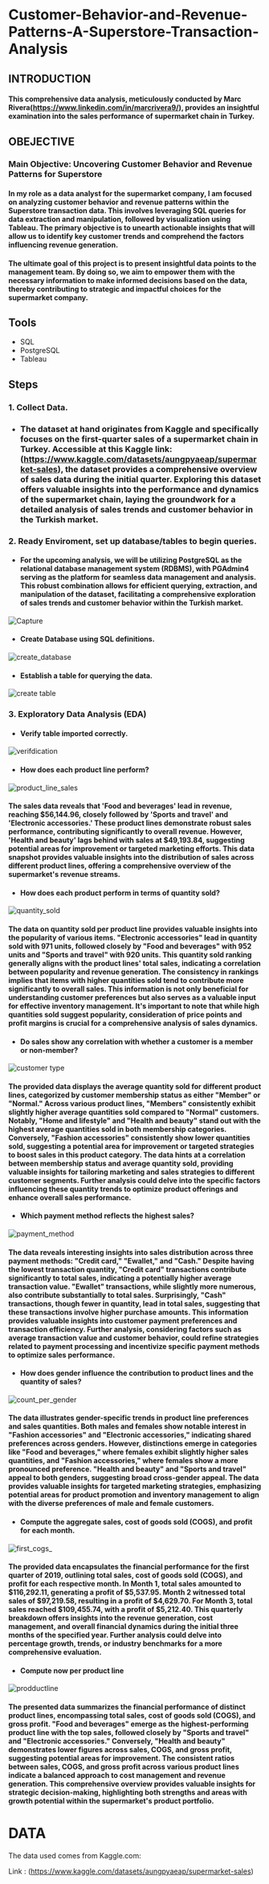 # Customer-Behavior-and-Revenue-Patterns-A-Superstore-Transaction-Analysis

## INTRODUCTION

#### This comprehensive data analysis, meticulously conducted by Marc Rivera(https://www.linkedin.com/in/marcrivera9/), provides an insightful examination into the sales performance of supermarket chain in Turkey. 

## OBEJECTIVE

### Main Objective: Uncovering Customer Behavior and Revenue Patterns for Superstore

#### In my role as a data analyst for the supermarket company, I am focused on analyzing customer behavior and revenue patterns within the Superstore transaction data. This involves leveraging SQL queries for data extraction and manipulation, followed by visualization using Tableau. The primary objective is to unearth actionable insights that will allow us to identify key customer trends and comprehend the factors influencing revenue generation.

#### The ultimate goal of this project is to present insightful data points to the management team. By doing so, we aim to empower them with the necessary information to make informed decisions based on the data, thereby contributing to strategic and impactful choices for the supermarket company.

## Tools

* SQL
* PostgreSQL
* Tableau

## Steps 

### 1. Collect Data.

* ### The dataset at hand originates from Kaggle and specifically focuses on the first-quarter sales of a supermarket chain in Turkey. Accessible at this Kaggle link: (https://www.kaggle.com/datasets/aungpyaeap/supermarket-sales), the dataset provides a comprehensive overview of sales data during the initial quarter. Exploring this dataset offers valuable insights into the performance and dynamics of the supermarket chain, laying the groundwork for a detailed analysis of sales trends and customer behavior in the Turkish market.

### 2. Ready Enviroment, set up database/tables to begin queries.

* #### For the upcoming analysis, we will be utilizing PostgreSQL as the relational database management system (RDBMS), with PGAdmin4 serving as the platform for seamless data management and analysis. This robust combination allows for efficient querying, extraction, and manipulation of the dataset, facilitating a comprehensive exploration of sales trends and customer behavior within the Turkish market.

![Capture](https://github.com/marcrivera9/Customer-Behavior-and-Revenue-Patterns-A-Superstore-Transaction-Analysis/assets/148594670/b33c2ad2-ad76-407e-8241-f07380150520)

* #### Create Database using SQL definitions.

![create_database](https://github.com/marcrivera9/Customer-Behavior-and-Revenue-Patterns-A-Superstore-Transaction-Analysis/assets/148594670/418805fa-6594-40ba-96d7-d9b0e4b1f5dd)

* #### Establish a table for querying the data.

![create table](https://github.com/marcrivera9/Customer-Behavior-and-Revenue-Patterns-A-Superstore-Transaction-Analysis/assets/148594670/a77e9731-1ee2-4fdb-a44e-2fd0f8380fae)

### 3. Exploratory Data Analysis (EDA)

* #### Verify table imported correctly.

![verifdication](https://github.com/marcrivera9/Customer-Behavior-and-Revenue-Patterns-A-Superstore-Transaction-Analysis/assets/148594670/e604f60b-5d83-40a0-9225-bb1d98775e50)

* #### How does each product line perform? 
  
![product_line_sales](https://github.com/marcrivera9/Customer-Behavior-and-Revenue-Patterns-A-Superstore-Transaction-Analysis/assets/148594670/0fb5eb57-3ba1-4b06-ab0b-efb22324231d)

#### The sales data reveals that 'Food and beverages' lead in revenue, reaching $56,144.96, closely followed by 'Sports and travel' and 'Electronic accessories.' These product lines demonstrate robust sales performance, contributing significantly to overall revenue. However, 'Health and beauty' lags behind with sales at $49,193.84, suggesting potential areas for improvement or targeted marketing efforts. This data snapshot provides valuable insights into the distribution of sales across different product lines, offering a comprehensive overview of the supermarket's revenue streams.

* #### How does each product perform in terms of quantity sold?

![quantity_sold](https://github.com/marcrivera9/Customer-Behavior-and-Revenue-Patterns-A-Superstore-Transaction-Analysis/assets/148594670/c4a76337-7b28-4a9b-a091-b4e658d76402)

#### The data on quantity sold per product line provides valuable insights into the popularity of various items. "Electronic accessories" lead in quantity sold with 971 units, followed closely by "Food and beverages" with 952 units and "Sports and travel" with 920 units. This quantity sold ranking generally aligns with the product lines' total sales, indicating a correlation between popularity and revenue generation. The consistency in rankings implies that items with higher quantities sold tend to contribute more significantly to overall sales. This information is not only beneficial for understanding customer preferences but also serves as a valuable input for effective inventory management. It's important to note that while high quantities sold suggest popularity, consideration of price points and profit margins is crucial for a comprehensive analysis of sales dynamics.

* #### Do sales show any correlation with whether a customer is a member or non-member?

![customer type](https://github.com/marcrivera9/Customer-Behavior-and-Revenue-Patterns-A-Superstore-Transaction-Analysis/assets/148594670/cb21bf95-ae95-4d81-bdf5-b5db7d391a28)

#### The provided data displays the average quantity sold for different product lines, categorized by customer membership status as either "Member" or "Normal." Across various product lines, "Members" consistently exhibit slightly higher average quantities sold compared to "Normal" customers. Notably, "Home and lifestyle" and "Health and beauty" stand out with the highest average quantities sold in both membership categories. Conversely, "Fashion accessories" consistently show lower quantities sold, suggesting a potential area for improvement or targeted strategies to boost sales in this product category. The data hints at a correlation between membership status and average quantity sold, providing valuable insights for tailoring marketing and sales strategies to different customer segments. Further analysis could delve into the specific factors influencing these quantity trends to optimize product offerings and enhance overall sales performance.

* #### Which payment method reflects the highest sales?

![payment_method](https://github.com/marcrivera9/Customer-Behavior-and-Revenue-Patterns-A-Superstore-Transaction-Analysis/assets/148594670/5939cd13-46fa-45b1-85cf-5ac50569ae59)

#### The data reveals interesting insights into sales distribution across three payment methods: "Credit card," "Ewallet," and "Cash." Despite having the lowest transaction quantity, "Credit card" transactions contribute significantly to total sales, indicating a potentially higher average transaction value. "Ewallet" transactions, while slightly more numerous, also contribute substantially to total sales. Surprisingly, "Cash" transactions, though fewer in quantity, lead in total sales, suggesting that these transactions involve higher purchase amounts. This information provides valuable insights into customer payment preferences and transaction efficiency. Further analysis, considering factors such as average transaction value and customer behavior, could refine strategies related to payment processing and incentivize specific payment methods to optimize sales performance.

* #### How does gender influence the contribution to product lines and the quantity of sales?

![count_per_gender](https://github.com/marcrivera9/Customer-Behavior-and-Revenue-Patterns-A-Superstore-Transaction-Analysis/assets/148594670/e4440534-7fdb-4646-a885-30ec35b3289e)

#### The data illustrates gender-specific trends in product line preferences and sales quantities. Both males and females show notable interest in "Fashion accessories" and "Electronic accessories," indicating shared preferences across genders. However, distinctions emerge in categories like "Food and beverages," where females exhibit slightly higher sales quantities, and "Fashion accessories," where females show a more pronounced preference. "Health and beauty" and "Sports and travel" appeal to both genders, suggesting broad cross-gender appeal. The data provides valuable insights for targeted marketing strategies, emphasizing potential areas for product promotion and inventory management to align with the diverse preferences of male and female customers.

* #### Compute the aggregate sales, cost of goods sold (COGS), and profit for each month.
  
![first_cogs_](https://github.com/marcrivera9/Customer-Behavior-and-Revenue-Patterns-A-Superstore-Transaction-Analysis/assets/148594670/7d5754cb-5aa5-411b-b818-9bfdd9219df9)

#### The provided data encapsulates the financial performance for the first quarter of 2019, outlining total sales, cost of goods sold (COGS), and profit for each respective month. In Month 1, total sales amounted to $116,292.11, generating a profit of $5,537.95. Month 2 witnessed total sales of $97,219.58, resulting in a profit of $4,629.70. For Month 3, total sales reached $109,455.74, with a profit of $5,212.40. This quarterly breakdown offers insights into the revenue generation, cost management, and overall financial dynamics during the initial three months of the specified year. Further analysis could delve into percentage growth, trends, or industry benchmarks for a more comprehensive evaluation.

* #### Compute now per product line
  
![prodductline](https://github.com/marcrivera9/Customer-Behavior-and-Revenue-Patterns-A-Superstore-Transaction-Analysis/assets/148594670/39758e8c-839b-4fe8-bc84-34afcd8661b8)

#### The presented data summarizes the financial performance of distinct product lines, encompassing total sales, cost of goods sold (COGS), and gross profit. "Food and beverages" emerge as the highest-performing product line with the top sales, followed closely by "Sports and travel" and "Electronic accessories." Conversely, "Health and beauty" demonstrates lower figures across sales, COGS, and gross profit, suggesting potential areas for improvement. The consistent ratios between sales, COGS, and gross profit across various product lines indicate a balanced approach to cost management and revenue generation. This comprehensive overview provides valuable insights for strategic decision-making, highlighting both strengths and areas with growth potential within the supermarket's product portfolio.

















# DATA

The data used comes from Kaggle.com:

Link : (https://www.kaggle.com/datasets/aungpyaeap/supermarket-sales)
